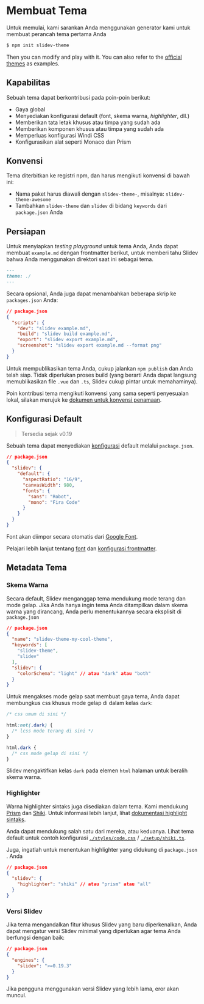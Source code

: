 # Membuat Tema

Untuk memulai, kami sarankan Anda menggunakan generator kami untuk membuat perancah tema pertama Anda

```bash
$ npm init slidev-theme
```

Then you can modify and play with it. You can also refer to the [official themes](/themes/gallery) as examples.

## Kapabilitas

Sebuah tema dapat berkontribusi pada poin-poin berikut:

- Gaya global
- Menyediakan konfigurasi default (font, skema warna, *highlighter*, dll.)
- Memberikan tata letak khusus atau timpa yang sudah ada
- Memberikan komponen khusus atau timpa yang sudah ada
- Memperluas konfigurasi Windi CSS
- Konfigurasikan alat seperti Monaco dan Prism

## Konvensi

Tema diterbitkan ke registri npm, dan harus mengikuti konvensi di bawah ini:

- Nama paket harus diawali dengan `slidev-theme-`, misalnya: `slidev-theme-awesome`
- Tambahkan `slidev-theme` dan `slidev` di bidang `keywords` dari `package.json` Anda

## Persiapan

Untuk menyiapkan *testing playground* untuk tema Anda, Anda dapat membuat `example.md` dengan frontmatter berikut, untuk memberi tahu Slidev bahwa Anda menggunakan direktori saat ini sebagai tema.

```md
---
theme: ./
---
```

Secara opsional, Anda juga dapat menambahkan beberapa skrip ke `packages.json` Anda:

```json
// package.json
{
  "scripts": {
    "dev": "slidev example.md",
    "build": "slidev build example.md",
    "export": "slidev export example.md",
    "screenshot": "slidev export example.md --format png"
  }
}
```

Untuk mempublikasikan tema Anda, cukup jalankan `npm publish` dan Anda telah siap. Tidak diperlukan proses build (yang berarti Anda dapat langsung memublikasikan file `.vue` dan `.ts`, Slidev cukup pintar untuk memahaminya).

Poin kontribusi tema mengikuti konvensi yang sama seperti penyesuaian lokal, silakan merujuk ke [dokumen untuk konvensi penamaan](/custom/).

## Konfigurasi Default

> Tersedia sejak v0.19

Sebuah tema dapat menyediakan [konfigurasi](/custom/#frontmatter-configures) default melalui `package.json`.

```json
// package.json
{
  "slidev": {
    "default": {
      "aspectRatio": "16/9",
      "canvasWidth": 980,
      "fonts": {
        "sans": "Robot",
        "mono": "Fira Code"
      }
    }
  }
}
```

Font akan diimpor secara otomatis dari [Google Font](https://fonts.google.com/).

Pelajari lebih lanjut tentang [font](/custom/fonts) dan [konfigurasi frontmatter](/custom/#frontmatter-configures).

## Metadata Tema

### Skema Warna

Secara default, Slidev menganggap tema mendukung mode terang dan mode gelap. Jika Anda hanya ingin tema Anda ditampilkan dalam skema warna yang dirancang, Anda perlu menentukannya secara eksplisit di `package.json`

```json
// package.json
{
  "name": "slidev-theme-my-cool-theme",
  "keywords": [
    "slidev-theme",
    "slidev"
  ],
  "slidev": {
    "colorSchema": "light" // atau "dark" atau "both"
  }
}
```

Untuk mengakses mode gelap saat membuat gaya tema, Anda dapat membungkus css khusus mode gelap di dalam kelas `dark`:

```css
/* css umum di sini */

html:not(.dark) {
  /* lcss mode terang di sini */
}

html.dark {
  /* css mode gelap di sini */
}
```

Slidev mengaktifkan kelas `dark` pada elemen `html` halaman untuk beralih skema warna.

### Highlighter

Warna highlighter sintaks juga disediakan dalam tema. Kami mendukung [Prism](https://prismjs.com/) dan [Shiki](https://github.com/shikijs/shiki). Untuk informasi lebih lanjut, lihat [dokumentasi highlight sintaks](/custom/highlighters).

Anda dapat mendukung salah satu dari mereka, atau keduanya. Lihat tema default untuk contoh konfigurasi [`./styles/code.css`](https://github.com/slidevjs/slidev/blob/main/packages/create-theme/template/styles/code.css) / [`./setup/shiki.ts`](https://github.com/slidevjs/slidev/blob/main/packages/create-theme/template/setup/shiki.ts).

Juga, ingatlah untuk menentukan highlighter yang didukung di `package.json` . Anda

```json
// package.json
{
  "slidev": {
    "highlighter": "shiki" // atau "prism" atau "all"
  }
}
```

### Versi Slidev

Jika tema mengandalkan fitur khusus Slidev yang baru diperkenalkan, Anda dapat mengatur versi Slidev minimal yang diperlukan agar tema Anda berfungsi dengan baik:

```json
// package.json
{
  "engines": {
    "slidev": ">=0.19.3"
  }
}
```

Jika pengguna menggunakan versi Slidev yang lebih lama, eror akan muncul.